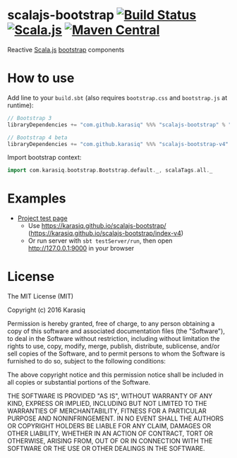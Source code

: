 # scalajs-bootstrap [![Build Status](https://travis-ci.org/Karasiq/scalajs-bootstrap.svg?branch=master)](https://travis-ci.org/Karasiq/scalajs-bootstrap) [![Scala.js](http://scala-js.org/assets/badges/scalajs-0.6.14.svg)](http://scala-js.org) [![Maven Central](https://maven-badges.herokuapp.com/maven-central/com.github.karasiq/scalajs-bootstrap_sjs0.6_2.12/badge.svg)](https://maven-badges.herokuapp.com/maven-central/com.github.karasiq/scalajs-bootstrap_sjs0.6_2.12)
Reactive [Scala.js](http://www.scala-js.org/) [bootstrap](https://getbootstrap.com/) components

# How to use
Add line to your `build.sbt` (also requires `bootstrap.css` and `bootstrap.js` at runtime):
```scala
// Bootstrap 3
libraryDependencies += "com.github.karasiq" %%% "scalajs-bootstrap" % "2.3.2"

// Bootstrap 4 beta
libraryDependencies += "com.github.karasiq" %%% "scalajs-bootstrap-v4" % "2.3.2"
```

Import bootstrap context:
```scala
import com.karasiq.bootstrap.Bootstrap.default._, scalaTags.all._ 
```

# Examples
* [Project test page](https://github.com/Karasiq/scalajs-bootstrap/tree/master/test/frontend/src/main/scala/com/karasiq/bootstrap/test/frontend) 
  * Use https://karasiq.github.io/scalajs-bootstrap/ (https://karasiq.github.io/scalajs-bootstrap/index-v4)
  * Or run server with `sbt testServer/run`, then open http://127.0.0.1:9000 in your browser

# License
The MIT License (MIT)

Copyright (c) 2016 Karasiq

Permission is hereby granted, free of charge, to any person obtaining a copy
of this software and associated documentation files (the "Software"), to deal
in the Software without restriction, including without limitation the rights
to use, copy, modify, merge, publish, distribute, sublicense, and/or sell
copies of the Software, and to permit persons to whom the Software is
furnished to do so, subject to the following conditions:

The above copyright notice and this permission notice shall be included in
all copies or substantial portions of the Software.

THE SOFTWARE IS PROVIDED "AS IS", WITHOUT WARRANTY OF ANY KIND, EXPRESS OR
IMPLIED, INCLUDING BUT NOT LIMITED TO THE WARRANTIES OF MERCHANTABILITY,
FITNESS FOR A PARTICULAR PURPOSE AND NONINFRINGEMENT. IN NO EVENT SHALL THE
AUTHORS OR COPYRIGHT HOLDERS BE LIABLE FOR ANY CLAIM, DAMAGES OR OTHER
LIABILITY, WHETHER IN AN ACTION OF CONTRACT, TORT OR OTHERWISE, ARISING FROM,
OUT OF OR IN CONNECTION WITH THE SOFTWARE OR THE USE OR OTHER DEALINGS IN
THE SOFTWARE.
